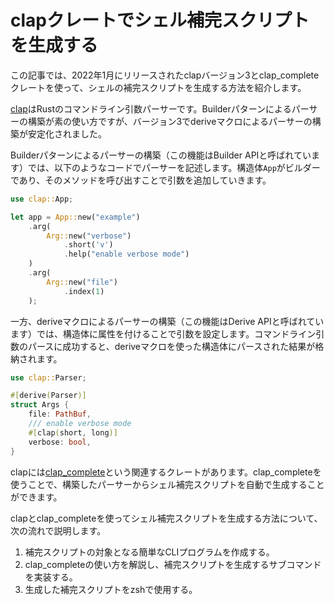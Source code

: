 # clapクレートでシェル補完スクリプトを生成する

この記事では、2022年1月にリリースされたclapバージョン3とclap_completeクレートを使って、シェルの補完スクリプトを生成する方法を紹介します。

[clap](https://crates.io/crates/clap)はRustのコマンドライン引数パーサーです。Builderパターンによるパーサーの構築が素の使い方ですが、バージョン3でderiveマクロによるパーサーの構築が安定化されました。

Builderパターンによるパーサーの構築（この機能はBuilder APIと呼ばれています）では、以下のようなコードでパーサーを記述します。構造体`App`がビルダーであり、そのメソッドを呼び出すことで引数を追加していきます。

```rust
use clap::App;

let app = App::new("example")
    .arg(
        Arg::new("verbose")
            .short('v')
            .help("enable verbose mode")
    )
    .arg(
        Arg::new("file")
            .index(1)
    );
```

一方、deriveマクロによるパーサーの構築（この機能はDerive APIと呼ばれています）では、構造体に属性を付けることで引数を設定します。コマンドライン引数のパースに成功すると、deriveマクロを使った構造体にパースされた結果が格納されます。

```rust
use clap::Parser;

#[derive(Parser)]
struct Args {
    file: PathBuf,
    /// enable verbose mode
    #[clap(short, long)]
    verbose: bool,
}
```

clapには[clap_complete](https://crates.io/crates/clap_complete)という関連するクレートがあります。clap_completeを使うことで、構築したパーサーからシェル補完スクリプトを自動で生成することができます。

clapとclap_completeを使ってシェル補完スクリプトを生成する方法について、次の流れで説明します。

1. 補完スクリプトの対象となる簡単なCLIプログラムを作成する。
2. clap_completeの使い方を解説し、補完スクリプトを生成するサブコマンドを実装する。
3. 生成した補完スクリプトをzshで使用する。
